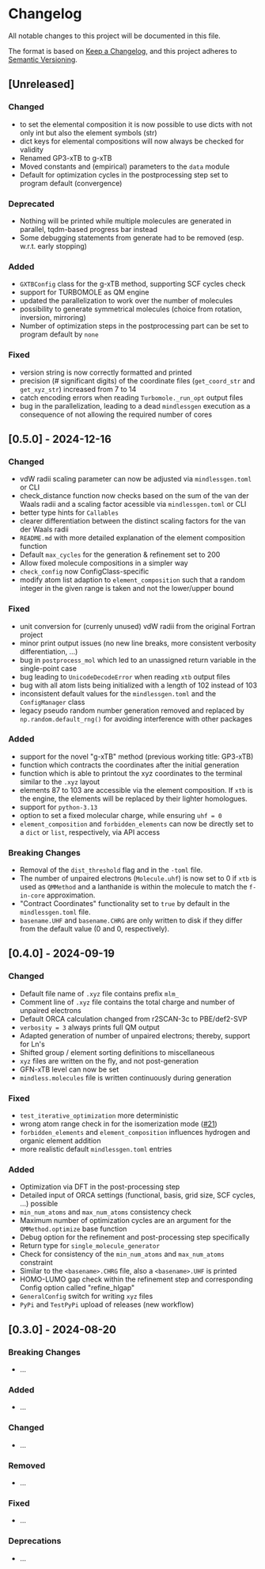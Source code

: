 # Changelog
All notable changes to this project will be documented in this file.

The format is based on [Keep a Changelog](https://keepachangelog.com/en/1.0.0/),
and this project adheres to [Semantic Versioning](https://semver.org/spec/v2.0.0.html).

## [Unreleased]
### Changed
- to set the elemental composition it is now possible to use dicts with not only int but also the element symbols (str)
- dict keys for elemental compositions will now always be checked for validity
- Renamed GP3-xTB to g-xTB
- Moved constants and (empirical) parameters to the `data` module
- Default for optimization cycles in the postprocessing step set to program default (convergence)

### Deprecated
- Nothing will be printed while multiple molecules are generated in parallel, tqdm-based progress bar instead
- Some debugging statements from generate had to be removed (esp. w.r.t. early stopping)

### Added
- `GXTBConfig` class for the g-xTB method, supporting SCF cycles check
- support for TURBOMOLE as QM engine
- updated the parallelization to work over the number of molecules
- possibility to generate symmetrical molecules (choice from rotation, inversion, mirroring)
- Number of optimization steps in the postprocessing part can be set to program default by `none`

### Fixed
- version string is now correctly formatted and printed
- precision (# significant digits) of the coordinate files (`get_coord_str` and `get_xyz_str`) increased from 7 to 14
- catch encoding errors when reading `Turbomole._run_opt` output files
- bug in the parallelization, leading to a dead `mindlessgen` execution as a consequence of not allowing the required number of cores

## [0.5.0] - 2024-12-16
### Changed
- vdW radii scaling parameter can now be adjusted via `mindlessgen.toml` or CLI
- check_distance function now checks based on the sum of the van der Waals radii and a scaling factor acessible via `mindlessgen.toml` or CLI
- better type hints for `Callables`
- clearer differentiation between the distinct scaling factors for the van der Waals radii
- `README.md` with more detailed explanation of the element composition function
- Default `max_cycles` for the generation & refinement set to 200
- Allow fixed molecule compositions in a simpler way
- `check_config` now ConfigClass-specific
- modify atom list adaption to `element_composition` such that a random integer in the given range is taken and not the lower/upper bound

### Fixed
- unit conversion for (currenly unused) vdW radii from the original Fortran project
- minor print output issues (no new line breaks, more consistent verbosity differentiation, ...)
- bug in `postprocess_mol` which led to an unassigned return variable in the single-point case
- bug leading to `UnicodeDecodeError` when reading `xtb` output files
- bug with all atom lists being initialized with a length of 102 instead of 103
- inconsistent default values for the `mindlessgen.toml` and the `ConfigManager` class
- legacy pseudo random number generation removed and replaced by `np.random.default_rng()` for avoiding interference with other packages

### Added
- support for the novel "g-xTB" method (previous working title: GP3-xTB)
- function which contracts the coordinates after the initial generation
- function which is able to printout the xyz coordinates to the terminal similar to the `.xyz` layout
- elements 87 to 103 are accessible via the element composition. If `xtb` is the engine, the elements will be replaced by their lighter homologues.
- support for `python-3.13`
- option to set a fixed molecular charge, while ensuring `uhf = 0`
- `element_composition` and `forbidden_elements` can now be directly set to a `dict` or `list`, respectively, via API access

### Breaking Changes
- Removal of the `dist_threshold` flag and in the `-toml` file.
- The number of unpaired electrons (`Molecule.uhf`) is now set to 0 if `xtb` is used as `QMMethod` and a lanthanide is within the molecule to match the `f-in-core` approximation.
- "Contract Coordinates" functionality set to `true` by default in the `mindlessgen.toml` file.
- `basename.UHF` and `basename.CHRG` are only written to disk if they differ from the default value (0 and 0, respectively).

## [0.4.0] - 2024-09-19
### Changed
- Default file name of `.xyz` file contains prefix `mlm_`
- Comment line of `.xyz` file contains the total charge and number of unpaired electrons
- Default ORCA calculation changed from r2SCAN-3c to PBE/def2-SVP
- `verbosity = 3` always prints full QM output
- Adapted generation of number of unpaired electrons; thereby, support for Ln's
- Shifted group / element sorting definitions to miscellaneous
- `xyz` files are written on the fly, and not post-generation
- GFN<n>-xTB level can now be set
- `mindless.molecules` file is written continuously during generation

### Fixed
- `test_iterative_optimization` more deterministic
- wrong atom range check in for the isomerization mode ([#21](https://github.com/grimme-lab/MindlessGen/pull/21))
- `forbidden_elements` and `element_composition` influences hydrogen and organic element addition
- more realistic default `mindlessgen.toml` entries

### Added
- Optimization via DFT in the post-processing step
- Detailed input of ORCA settings (functional, basis, grid size, SCF cycles, ...) possible
- `min_num_atoms` and `max_num_atoms` consistency check
- Maximum number of optimization cycles are an argument for the `QMMethod.optimize` base function
- Debug option for the refinement and post-processing step specifically
- Return type for `single_molecule_generator`
- Check for consistency of the `min_num_atoms` and `max_num_atoms` constraint
- Similar to the `<basename>.CHRG` file, also a `<basename>.UHF` is printed
- HOMO-LUMO gap check within the refinement step and corresponding Config option called "refine_hlgap"
- `GeneralConfig` switch for writing `xyz` files
- `PyPi` and `TestPyPi` upload of releases (new workflow)

## [0.3.0] - 2024-08-20
### Breaking Changes
- ...

### Added
- ...

### Changed
- ...

### Removed
- ...

### Fixed
- ...

### Deprecations
- ...
